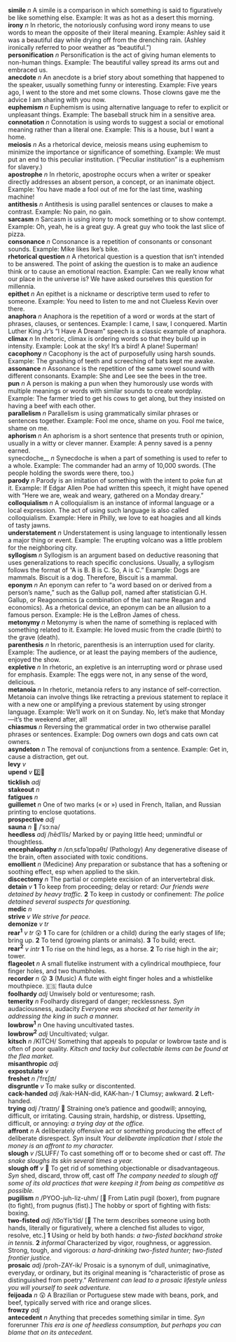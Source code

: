 __simile__ _n_ A simile is a comparison in which something is said to figuratively be like something else. Example: It was as hot as a desert this morning.  
__irony__ _n_ In rhetoric, the notoriously confusing word irony means to use words to mean the opposite of their literal meaning. Example: Ashley said it was a beautiful day while drying off from the drenching rain. (Ashley ironically referred to poor weather as “beautiful.”)  
__personification__ _n_ Personification is the act of giving human elements to non-human things. Example: The beautiful valley spread its arms out and embraced us.  
__anecdote__ _n_ An anecdote is a brief story about something that happened to the speaker, usually something funny or interesting. Example: Five years ago, I went to the store and met some clowns. Those clowns gave me the advice I am sharing with you now.  
__euphemism__ _n_ Euphemism is using alternative language to refer to explicit or unpleasant things. Example: The baseball struck him in a sensitive area.  
__connotation__ _n_ Connotation is using words to suggest a social or emotional meaning rather than a literal one. Example: This is a house, but I want a home.  
__meiosis__ _n_ As a rhetorical device, meiosis means using euphemism to minimize the importance or significance of something. Example: We must put an end to this peculiar institution. (“Peculiar institution” is a euphemism for slavery.)  
__apostrophe__ _n_ In rhetoric, apostrophe occurs when a writer or speaker directly addresses an absent person, a concept, or an inanimate object. Example: You have made a fool out of me for the last time, washing machine!  
__antithesis__ _n_ Antithesis is using parallel sentences or clauses to make a contrast. Example: No pain, no gain.  
__sarcasm__ _n_ Sarcasm is using irony to mock something or to show contempt. Example: Oh, yeah, he is a great guy. A great guy who took the last slice of pizza.  
__consonance__ _n_ Consonance is a repetition of consonants or consonant sounds. Example: Mike likes Ike’s bike.  
__rhetorical question__ _n_ A rhetorical question is a question that isn’t intended to be answered. The point of asking the question is to make an audience think or to cause an emotional reaction. Example: Can we really know what our place in the universe is? We have asked ourselves this question for millennia.  
__epithet__ _n_ An epithet is a nickname or descriptive term used to refer to someone. Example: You need to listen to me and not Clueless Kevin over there.  
__anaphora__ _n_ Anaphora is the repetition of a word or words at the start of phrases, clauses, or sentences. Example: I came, I saw, I conquered. Martin Luther King Jr’s “I Have A Dream” speech is a classic example of anaphora.  
__climax__ _n_ In rhetoric, climax is ordering words so that they build up in intensity. Example: Look at the sky! It’s a bird! A plane! Superman!  
__cacophony__ _n_ Cacophony is the act of purposefully using harsh sounds. Example: The gnashing of teeth and screeching of bats kept me awake.  
__assonance__ _n_ Assonance is the repetition of the same vowel sound with different consonants. Example: She and Lee see the bees in the tree.  
__pun__ _n_ A person is making a pun when they humorously use words with multiple meanings or words with similar sounds to create wordplay. Example: The farmer tried to get his cows to get along, but they insisted on having a beef with each other.  
__parallelism__ _n_ Parallelism is using grammatically similar phrases or sentences together. Example: Fool me once, shame on you. Fool me twice, shame on me.  
__aphorism__ _n_ An aphorism is a short sentence that presents truth or opinion, usually in a witty or clever manner. Example: A penny saved is a penny earned.  
synecdoche__ _n_ Synecdoche is when a part of something is used to refer to a whole. Example: The commander had an army of 10,000 swords. (The people holding the swords were there, too.)  
__parody__ _n_ Parody is an imitation of something with the intent to poke fun at it. Example: If Edgar Allen Poe had written this speech, it might have opened with “Here we are, weak and weary, gathered on a Monday dreary.”  
__colloquialism__ _n_ A colloquialism is an instance of informal language or a local expression. The act of using such language is also called colloquialism. Example: Here in Philly, we love to eat hoagies and all kinds of tasty jawns.  
__understatement__ _n_ Understatement is using language to intentionally lessen a major thing or event. Example: The erupting volcano was a little problem for the neighboring city.  
__syllogism__ _n_ Syllogism is an argument based on deductive reasoning that uses generalizations to reach specific conclusions. Usually, a syllogism follows the format of “A is B. B is C. So, A is C.” Example: Dogs are mammals. Biscuit is a dog. Therefore, Biscuit is a mammal.  
__eponym__ _n_ An eponym can refer to “a word based on or derived from a person’s name,” such as the Gallup poll, named after statistician G.H. Gallup, or Reagonomics (a combination of the last name Reagan and economics). As a rhetorical device, an eponym can be an allusion to a famous person. Example: He is the LeBron James of chess.  
__metonymy__ _n_ Metonymy is when the name of something is replaced with something related to it. Example: He loved music from the cradle (birth) to the grave (death).  
__parenthesis__ _n_ In rhetoric, parenthesis is an interruption used for clarity. Example: The audience, or at least the paying members of the audience, enjoyed the show.  
__expletive__ _n_ In rhetoric, an expletive is an interrupting word or phrase used for emphasis. Example: The eggs were not, in any sense of the word, delicious.  
__metanoia__ _n_ In rhetoric, metanoia refers to any instance of self-correction. Metanoia can involve things like retracting a previous statement to replace it with a new one or amplifying a previous statement by using stronger language. Example: We’ll work on it on Sunday. No, let’s make that Monday—it’s the weekend after, all!  
__chiasmus__ _n_ Reversing the grammatical order in two otherwise parallel phrases or sentences. Example: Dog owners own dogs and cats own cat owners.  
__asyndeton__ _n_ The removal of conjunctions from a sentence. Example: Get in, cause a distraction, get out.  
__levy__ _v_  
__upend__ _v_ :two::hammer:  
__ticklish__ _adj_  
__stakeout__ _n_  
__fatigues__ _n_  
__guillemet__ _n_ One of two marks (« or ») used in French, Italian, and Russian printing to enclose quotations.  
__prospective__ _adj_  
__sauna__ _n_ :mega: /ˈsɔːnə/  
__heedless__ _adj_ /hēd′lĭs/ Marked by or paying little heed; unmindful or thoughtless.  
__encephalopathy__ _n_ /ɛnˌsɛfəˈlɒpəθɪ/ (Pathology) Any degenerative disease of the brain, often associated with toxic conditions.  
__emollient__ _n_ (Medicine) Any preparation or substance that has a softening or soothing effect, esp when applied to the skin.  
__discectomy__ _n_ The partial or complete excision of an intervertebral disk.  
__detain__ _v_ __1__ To keep from proceeding; delay or retard: _Our friends were detained by heavy traffic._ __2__ To keep in custody or confinement: _The police detained several suspects for questioning._  
__medic__ _n_  
__strive__ _v_ _We strive for peace._  
__demonize__ _v tr_  
__rear<sup>1</sup>__ _v tr_ :astonished: __1__ To care for (children or a child) during the early stages of life; bring up. __2__ To tend (growing plants or animals). __3__ To build; erect.  
__rear<sup>2</sup>__ _v intr_ __1__ To rise on the hind legs, as a horse. __2__ To rise high in the air; tower.  
__flageolet__ _n_ A small flutelike instrument with a cylindrical mouthpiece, four finger holes, and two thumbholes.  
__recorder__ _n_ :astonished: __3__ (Music) A flute with eight finger holes and a whistlelike mouthpiece. :es: flauta dulce  
__foolhardy__ _adj_ Unwisely bold or venturesome; rash.  
__temerity__ _n_ Foolhardy disregard of danger; recklessness. _Syn_ audaciousness, audacity _Everyone was shocked at her temerity in addressing the king in such a manner._  
__lowbrow<sup>1</sup>__ _n_ One having uncultivated tastes.  
__lowbrow<sup>2</sup>__ _adj_ Uncultivated; vulgar.  
__kitsch__ _n_ /KITCH/ Something that appeals to popular or lowbrow taste and is often of poor quality. _Kitsch and tacky but collectable items can be found at the flea market._  
__misanthropic__ _adj_  
__expostulate__ _v_  
__freshet__ _n_ /ˈfrɛʃɪt/  
__disgruntle__ _v_ To make sulky or discontented.  
__cack-handed__ _adj_ /kak-HAN-did, KAK-han-/ __1__ Clumsy; awkward. __2__ Left-handed.  
__trying__ _adj_ /ˈtraɪɪŋ/ :dart: Straining one’s patience and goodwill; annoying, difficult, or irritating. Causing strain, hardship, or distress. Upsetting, difficult, or annoying: _a trying day at the office._  
__affront__ _n_ A deliberately offensive act or something producing the effect of deliberate disrespect. _Syn_ insult _Your deliberate implication that I stole the money is an affront to my character._  
__slough__ _v_ /SLUFF/ To cast something off or to become shed or cast off. _The snake sloughs its skin several times a year._  
__slough off__ _v_ :dart: To get rid of something objectionable or disadvantageous. _Syn_ shed, discard, throw off, cast off _The company needed to slough off some of its old practices that were keeping it from being as competitive as possible._  
__pugilism__ _n_ /PYOO-juh-liz-uhm/ [:scroll: From Latin pugil (boxer), from pugnare (to fight), from pugnus (fist).] The hobby or sport of fighting with fists: boxing.  
__two-fisted__ _adj_ /to͞o′fĭs′tĭd/ [:scroll: The term describes someone using both hands, literally or figuratively, where a clenched fist alludes to vigor, resolve, etc.] __1__ Using or held by both hands: _a two-fisted backhand stroke in tennis._ __2__ _informal_ Characterized by vigor, roughness, or aggression. Strong, tough, and vigorous: _a hard-drinking two-fisted hunter; two-fisted frontier justice._  
__prosaic__ _adj_ /proh-ZAY-ik/ Prosaic is a synonym of dull, unimaginative, everyday, or ordinary, but its original meaning is “characteristic of prose as distinguished from poetry.” _Retirement can lead to a prosaic lifestyle unless you will yourself to seek adventure._  
__feijoada__ _n_ :astonished: A Brazilian or Portuguese stew made with beans, pork, and beef, typically served with rice and orange slices.  
__frowzy__ _adj_  
__antecedent__ _n_ Anything that precedes something similar in time. _Syn_ forerunner _This era is one of heedless consumption, but perhaps you can blame that on its antecedent._  

